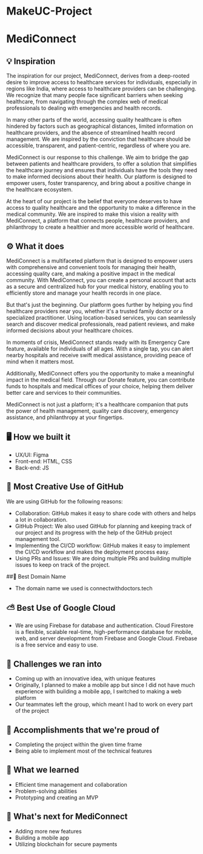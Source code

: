 # MakeUC-Project

# MediConnect

## 💡 Inspiration
The inspiration for our project, MediConnect, derives from a deep-rooted desire to improve access to healthcare services for individuals, especially in regions like India, where access to healthcare providers can be challenging. We recognize that many people face significant barriers when seeking healthcare, from navigating through the complex web of medical professionals to dealing with emergencies and health records.

In many other parts of the world, accessing quality healthcare is often hindered by factors such as geographical distances, limited information on healthcare providers, and the absence of streamlined health record management. We are inspired by the conviction that healthcare should be accessible, transparent, and patient-centric, regardless of where you are.

MediConnect is our response to this challenge. We aim to bridge the gap between patients and healthcare providers, to offer a solution that simplifies the healthcare journey and ensures that individuals have the tools they need to make informed decisions about their health. Our platform is designed to empower users, foster transparency, and bring about a positive change in the healthcare ecosystem.

At the heart of our project is the belief that everyone deserves to have access to quality healthcare and the opportunity to make a difference in the medical community. We are inspired to make this vision a reality with MediConnect, a platform that connects people, healthcare providers, and philanthropy to create a healthier and more accessible world of healthcare.

## ⚙ What it does
MediConnect is a multifaceted platform that is designed to empower users with comprehensive and convenient tools for managing their health, accessing quality care, and making a positive impact in the medical community. With MediConnect, you can create a personal account that acts as a secure and centralized hub for your medical history, enabling you to efficiently store and manage your health records in one place.

But that's just the beginning. Our platform goes further by helping you find healthcare providers near you, whether it's a trusted family doctor or a specialized practitioner. Using location-based services, you can seamlessly search and discover medical professionals, read patient reviews, and make informed decisions about your healthcare choices.

In moments of crisis, MediConnect stands ready with its Emergency Care feature, available for individuals of all ages. With a single tap, you can alert nearby hospitals and receive swift medical assistance, providing peace of mind when it matters most.

Additionally, MediConnect offers you the opportunity to make a meaningful impact in the medical field. Through our Donate feature, you can contribute funds to hospitals and medical offices of your choice, helping them deliver better care and services to their communities.

MediConnect is not just a platform; it's a healthcare companion that puts the power of health management, quality care discovery, emergency assistance, and philanthropy at your fingertips.


## 🖥️ How we built it
- UX/UI: Figma
- Front-end: HTML, CSS
- Back-end: JS

## 💭 Most Creative Use of GitHub
We are using GitHub for the following reasons:

- Collaboration: GitHub makes it easy to share code with others and helps a lot in collaboration.
- GitHub Project: We also used GitHub for planning and keeping track of our project and its progress with the help of the GitHub project management tool.
- Implementing the CI/CD workflow: GitHub makes it easy to implement the CI/CD workflow and makes the deployment process easy.
- Using PRs and Issues: We are doing multiple PRs and building multiple issues to keep on track of the project.

##🔗 Best Domain Name

- The domain name we used is connectwithdoctors.tech

## ⛅ Best Use of Google Cloud

- We are using Firebase for database and authentication. Cloud Firestore is a flexible, scalable real-time, high-performance database for mobile, web, and server development from Firebase and Google Cloud. Firebase is a free service and easy to use.

## 🧠 Challenges we ran into

- Coming up with an innovative idea, with unique features
- Originally, I planned to make a mobile app but since I did not have much experience with building a mobile app, I switched to making a web platform
- Our teammates left the group, which meant I had to work on every part of the project

## 🏅 Accomplishments that we're proud of
- Completing the project within the given time frame
- Being able to implement most of the technical features

## 🤝 What we learned
- Efficient time management and collaboration
- Problem-solving abilities
- Prototyping and creating an MVP

## 🚀 What's next for MediConnect
- Adding more new features
- Building a mobile app
- Utilizing blockchain for secure payments
